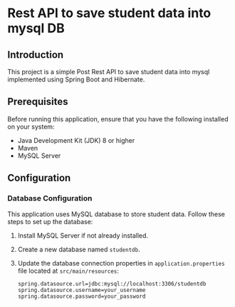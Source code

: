 # Rest API to save student data into mysql DB

## Introduction

This project is a simple Post Rest API to save student data into mysql implemented using Spring Boot and Hibernate.

## Prerequisites

Before running this application, ensure that you have the following installed on your system:

- Java Development Kit (JDK) 8 or higher
- Maven
- MySQL Server

## Configuration

### Database Configuration

This application uses MySQL database to store student data. Follow these steps to set up the database:

1. Install MySQL Server if not already installed.
2. Create a new database named `studentdb`.
3. Update the database connection properties in `application.properties` file located at `src/main/resources`:

   ```properties
   spring.datasource.url=jdbc:mysql://localhost:3306/studentdb
   spring.datasource.username=your_username
   spring.datasource.password=your_password


   
